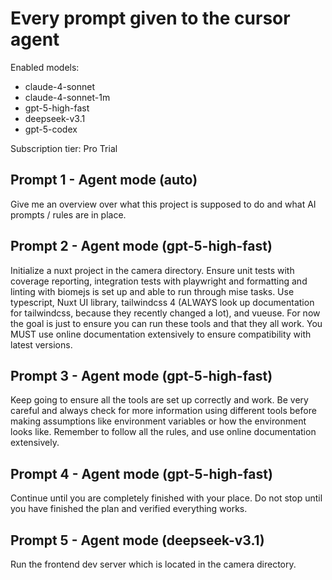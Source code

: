 # Every prompt given to the cursor agent

Enabled models:
- claude-4-sonnet
- claude-4-sonnet-1m
- gpt-5-high-fast
- deepseek-v3.1
- gpt-5-codex

Subscription tier: Pro Trial

## Prompt 1 - Agent mode (auto)

Give me an overview over what this project is supposed to do and what AI prompts / rules are in place.

## Prompt 2 - Agent mode (gpt-5-high-fast)

Initialize a nuxt project in the camera directory. Ensure unit tests with coverage reporting, integration
tests with playwright and formatting and linting with biomejs is set up and able to run through mise tasks.
Use typescript, Nuxt UI library, tailwindcss 4 (ALWAYS look up documentation for tailwindcss, because they
recently changed a lot), and vueuse. For now the goal is just to ensure you can run these tools and that
they all work. You MUST use online documentation extensively to ensure compatibility with latest versions.

## Prompt 3 - Agent mode (gpt-5-high-fast)

Keep going to ensure all the tools are set up correctly and work. Be very careful and always check for more
information using different tools before making assumptions like environment variables or how the environment
looks like. Remember to follow all the rules, and use online documentation extensively.

## Prompt 4 - Agent mode (gpt-5-high-fast)

Continue until you are completely finished with your place. Do not stop until you have finished the plan and
verified everything works.

## Prompt 5 - Agent mode (deepseek-v3.1)
Run the frontend dev server which is located in the camera directory.
